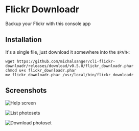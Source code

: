 # Flickr Downloadr

Backup your Flickr with this console app

## Installation

It's a single file, just download it somewhere into the ```$PATH```:

    wget https://github.com/michalsanger/cli-flickr-downloadr/releases/download/v0.5.0/flickr_downloadr.phar
    chmod u+x flickr_downloadr.phar
    mv flickr_downloadr.phar /usr/local/bin/flickr_downloadr

## Screenshots
![Help screen](https://farm8.staticflickr.com/7540/15684400780_71c8f45300_o.png)

![List photosets](https://farm8.staticflickr.com/7548/15685714469_0993a160dd_o.png)

![Download photoset](https://farm8.staticflickr.com/7474/15684400790_fc011fb7bb_o.png)
